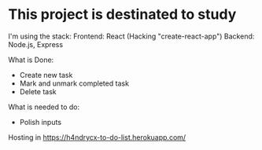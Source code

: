 # This project is destinated to study

I'm using the stack:
Frontend: React (Hacking "create-react-app") 
Backend: Node.js, Express

What is Done:
- Create new task
- Mark and unmark completed task
- Delete task


What is needed to do:
- Polish inputs

Hosting in https://h4ndrycx-to-do-list.herokuapp.com/
